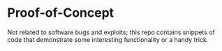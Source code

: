 # Proof-of-Concept
Not related to software bugs and exploits; this repo contains snippets of code that demonstrate some interesting functionality or a handy trick.
